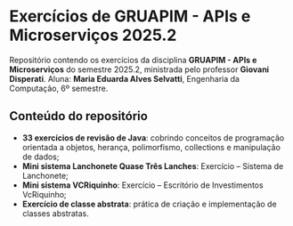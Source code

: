 # Exercícios de GRUAPIM - APIs e Microserviços 2025.2

Repositório contendo os exercícios da disciplina **GRUAPIM - APIs e Microserviços** do semestre 2025.2, ministrada pelo professor **Giovani Disperati**.
Aluna: **Maria Eduarda Alves Selvatti**, Engenharia da Computação, 6º semestre. 

## Conteúdo do repositório

- **33 exercícios de revisão de Java**: cobrindo conceitos de programação orientada a objetos, herança, polimorfismo, collections e manipulação de dados; 
- **Mini sistema Lanchonete Quase Três Lanches**: Exercício – Sistema de Lanchonete;
- **Mini sistema VCRiquinho**: Exercício – Escritório de Investimentos VcRiquinho; 
- **Exercício de classe abstrata**: prática de criação e implementação de classes abstratas.  

